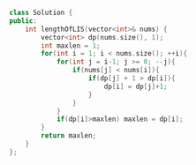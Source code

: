 <!--
 * @Author: your name
 * @Date: 2020-12-03 21:34:32
 * @LastEditTime: 2020-12-03 21:34:50
 * @LastEditors: Please set LastEditors
 * @Description: In User Settings Edit
 * @FilePath: /projects/leetcode/300. 最长上升子序列.md
-->
```c++
class Solution {
public:
    int lengthOfLIS(vector<int>& nums) {
        vector<int> dp(nums.size(), 1);
        int maxlen = 1;
        for(int i = 1; i < nums.size(); ++i){
            for(int j = i-1; j >= 0; --j){
                if(nums[j] < nums[i]){
                    if(dp[j] + 1 > dp[i]){
                        dp[i] = dp[j]+1;
                    }
                }
            }
            if(dp[i]>maxlen) maxlen = dp[i];
        }
        return maxlen;
    }
};
```